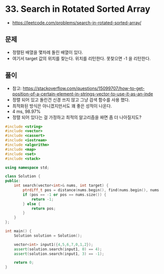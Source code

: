 # 33. Search in Rotated Sorted Array
* https://leetcode.com/problems/search-in-rotated-sorted-array/

## 문제
* 정렬된 배열을 몇차례 돌린 배열이 있다.
* 여기서 target 값의 위치를 찾는다. 위치를 리턴한다. 못찾으면 -1 을 리턴한다.

## 풀이
* 참고: https://stackoverflow.com/questions/15099707/how-to-get-position-of-a-certain-element-in-strings-vector-to-use-it-as-an-inde
* 정렬 되어 있고 돌린건 신경 쓰지 않고 그냥 검색 함수를 사용 했다.
* 최적화된 방식은 아니겠지만서도 꽤 좋은 성적이 나온다.
* 4 ms, 98.97%
* 정렬 되어 있다는 걸 가정하고 최적의 알고리즘을 짜면 좀 더 나아질지도?


```cpp
#include <string>
#include <vector>
#include <cassert>
#include <iostream>
#include <algorithm>
#include <map>
#include <set>
#include <stack>

using namespace std;

class Solution {
public:
    int search(vector<int>& nums, int target) {
        ptrdiff_t pos = distance(nums.begin(), find(nums.begin(), nums.end(), target));
        if (pos == -1 or pos == nums.size()) {
            return -1;
        } else {
            return pos;
        }
    }
};

int main() {
    Solution solution = Solution();

    vector<int> input1({4,5,6,7,0,1,2});
    assert(solution.search(input1, 0) == 4);
    assert(solution.search(input1, 3) == -1);

    return 0;
}
```